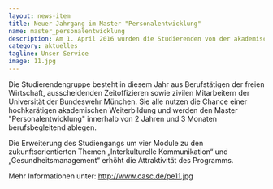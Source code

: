```yaml
---
layout: news-item
title: Neuer Jahrgang im Master "Personalentwicklung"
name: master_personalentwicklung
description: Am 1. April 2016 wurden die Studierenden von der akademischen Leiterin, Prof. Sigrid Rotering-Steinberg und der Präsidentin der Universität der Bundeswehr München, Prof. Merith Niehuss zum ersten Präsenzwochenende auf dem Campus willkommen geheißen..
category: aktuelles
tagline: Unser Service
image: 11.jpg
---
```


Die Studierendengruppe besteht in diesem Jahr aus Berufstätigen der freien Wirtschaft, ausscheidenden Zeitoffizieren sowie zivilen Mitarbeitern der Universität der Bundeswehr München. Sie alle nutzen die Chance einer hochkarätigen akademischen Weiterbildung und werden den Master "Personalentwicklung" innerhalb von 2 Jahren und 3 Monaten berufsbegleitend ablegen.

Die Erweiterung des Studiengangs um vier Module zu den zukunftsorientierten Themen „Interkulturelle Kommunikation“ und „Gesundheitsmanagement“ erhöht die Attraktivität des Programms.

Mehr Informationen unter: http://www.casc.de/pe11.jpg